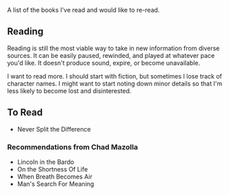 A list of the books I've read and would like to re-read.

## Reading

Reading is still the most viable way to take in new information from diverse sources. It can be easily paused, rewinded, and played at whatever pace you'd like. It doesn't produce sound, expire, or become unavailable.

I want to read more. I should start with fiction, but sometimes I lose track of character names. I might want to start noting down minor details so that I'm less likely to become lost and disinterested. 

## To Read

- Never Split the Difference

### Recommendations from Chad Mazolla

- Lincoln in the Bardo
- On the Shortness Of Life
- When Breath Becomes Air
- Man's Search For Meaning